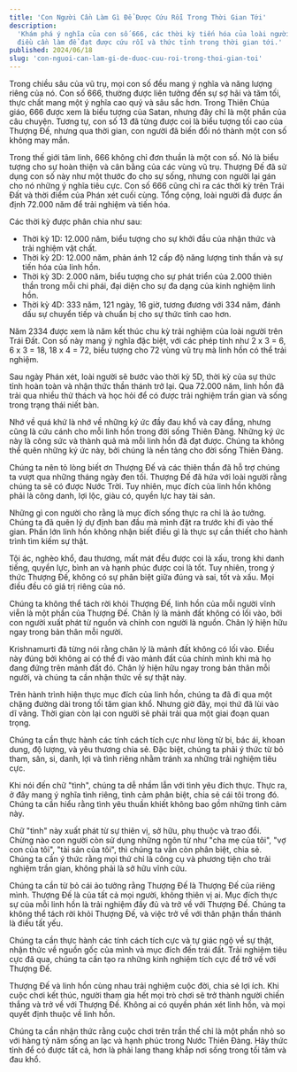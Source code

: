 ```yaml
---
title: 'Con Người Cần Làm Gì Để Được Cứu Rỗi Trong Thời Gian Tới'
description:
  'Khám phá ý nghĩa của con số 666, các thời kỳ tiến hóa của loài người và những
  điều cần làm để đạt được cứu rỗi và thức tỉnh trong thời gian tới.'
published: 2024/06/18
slug: 'con-nguoi-can-lam-gi-de-duoc-cuu-roi-trong-thoi-gian-toi'
---
```


Trong chiều sâu của vũ trụ, mọi con số đều mang ý nghĩa và năng lượng riêng của
nó. Con số 666, thường được liên tưởng đến sự sợ hãi và tăm tối, thực chất mang
một ý nghĩa cao quý và sâu sắc hơn. Trong Thiên Chúa giáo, 666 được xem là biểu
tượng của Satan, nhưng đây chỉ là một phần của câu chuyện. Tương tự, con số 13
đã từng được coi là biểu tượng tối cao của Thượng Đế, nhưng qua thời gian, con
người đã biến đổi nó thành một con số không may mắn.

Trong thế giới tâm linh, 666 không chỉ đơn thuần là một con số. Nó là biểu tượng
cho sự hoàn thiện và cân bằng của các vùng vũ trụ. Thượng Đế đã sử dụng con số
này như một thước đo cho sự sống, nhưng con người lại gán cho nó những ý nghĩa
tiêu cực. Con số 666 cũng chỉ ra các thời kỳ trên Trái Đất và thời điểm của Phán
xét cuối cùng. Tổng cộng, loài người đã được ấn định 72.000 năm để trải nghiệm
và tiến hóa.

Các thời kỳ được phân chia như sau:

- Thời kỳ 1D: 12.000 năm, biểu tượng cho sự khởi đầu của nhận thức và trải
  nghiệm vật chất.
- Thời kỳ 2D: 12.000 năm, phản ánh 12 cấp độ năng lượng tinh thần và sự tiến hóa
  của linh hồn.
- Thời kỳ 3D: 2.000 năm, biểu tượng cho sự phát triển của 2.000 thiên thần trong
  mỗi chi phái, đại diện cho sự đa dạng của kinh nghiệm linh hồn.
- Thời kỳ 4D: 333 năm, 121 ngày, 16 giờ, tương đương với 334 năm, đánh dấu sự
  chuyển tiếp và chuẩn bị cho sự thức tỉnh cao hơn.

Năm 2334 được xem là năm kết thúc chu kỳ trải nghiệm của loài người trên Trái
Đất. Con số này mang ý nghĩa đặc biệt, với các phép tính như 2 x 3 = 6, 6 x 3 =
18, 18 x 4 = 72, biểu tượng cho 72 vùng vũ trụ mà linh hồn có thể trải nghiệm.

Sau ngày Phán xét, loài người sẽ bước vào thời kỳ 5D, thời kỳ của sự thức tỉnh
hoàn toàn và nhận thức thần thánh trở lại. Qua 72.000 năm, linh hồn đã trải qua
nhiều thử thách và học hỏi để có được trải nghiệm trần gian và sống trong trạng
thái niết bàn.

Nhớ về quá khứ là nhớ về những ký ức đầy đau khổ và cay đắng, nhưng cũng là cứu
cánh cho mỗi linh hồn trong đời sống Thiên Đàng. Những ký ức này là công sức và
thành quả mà mỗi linh hồn đã đạt được. Chúng ta không thể quên những ký ức này,
bởi chúng là nền tảng cho đời sống Thiên Đàng.

Chúng ta nên tỏ lòng biết ơn Thượng Đế và các thiên thần đã hỗ trợ chúng ta vượt
qua những tháng ngày đen tối. Thượng Đế đã hứa với loài người rằng chúng ta sẽ
có được Nước Trời. Tuy nhiên, mục đích của linh hồn không phải là công danh, lợi
lộc, giàu có, quyền lực hay tài sản.

Những gì con người cho rằng là mục đích sống thực ra chỉ là ảo tưởng. Chúng ta
đã quên lý dự định ban đầu mà mình đặt ra trước khi đi vào thế gian. Phần lớn
linh hồn không nhận biết điều gì là thực sự cần thiết cho hành trình tìm kiếm sự
thật.

Tội ác, nghèo khổ, đau thương, mất mát đều được coi là xấu, trong khi danh
tiếng, quyền lực, bình an và hạnh phúc được coi là tốt. Tuy nhiên, trong ý thức
Thượng Đế, không có sự phân biệt giữa đúng và sai, tốt và xấu. Mọi điều đều có
giá trị riêng của nó.

Chúng ta không thể tách rời khỏi Thượng Đế, linh hồn của mỗi người vĩnh viễn là
một phần của Thượng Đế. Chân lý là mảnh đất không có lối vào, bởi con người xuất
phát từ nguồn và chính con người là nguồn. Chân lý hiện hữu ngay trong bản thân
mỗi người.

Krishnamurti đã từng nói rằng chân lý là mảnh đất không có lối vào. Điều này
đúng bởi không ai có thể đi vào mảnh đất của chính mình khi mà họ đang đứng trên
mảnh đất đó. Chân lý hiện hữu ngay trong bản thân mỗi người, và chúng ta cần
nhận thức về sự thật này.

Trên hành trình hiện thực mục đích của linh hồn, chúng ta đã đi qua một chặng
đường dài trong tối tăm gian khổ. Nhưng giờ đây, mọi thứ đã lùi vào dĩ vãng.
Thời gian còn lại con người sẽ phải trải qua một giai đoạn quan trọng.

Chúng ta cần thực hành các tính cách tích cực như lòng từ bi, bác ái, khoan
dung, độ lượng, và yêu thương chia sẻ. Đặc biệt, chúng ta phải ý thức từ bỏ
tham, sân, si, danh, lợi và tình riêng nhằm tránh xa những trải nghiệm tiêu cực.

Khi nói đến chữ "tình", chúng ta dễ nhầm lẫn với tình yêu đích thực. Thực ra, ở
đây mang ý nghĩa tình riêng, tình cảm phân biệt, chia sẻ cái tôi trong đó. Chúng
ta cần hiểu rằng tình yêu thuần khiết không bao gồm những tình cảm này.

Chữ "tình" này xuất phát từ sự thiên vị, sở hữu, phụ thuộc và trao đổi. Chừng
nào con người còn sử dụng những ngôn từ như "cha mẹ của tôi", "vợ con của tôi",
"tài sản của tôi", thì chúng ta vẫn còn phân biệt, chia sẻ. Chúng ta cần ý thức
rằng mọi thứ chỉ là công cụ và phương tiện cho trải nghiệm trần gian, không phải
là sở hữu vĩnh cửu.

Chúng ta cần từ bỏ cái ảo tưởng rằng Thượng Đế là Thượng Đế của riêng mình.
Thượng Đế là của tất cả mọi người, không thiên vị ai. Mục đích thực sự của mỗi
linh hồn là trải nghiệm đầy đủ và trở về với Thượng Đế. Chúng ta không thể tách
rời khỏi Thượng Đế, và việc trở về với thân phận thần thánh là điều tất yếu.

Chúng ta cần thực hành các tính cách tích cực và tự giác ngộ về sự thật, nhận
thức về nguồn gốc của mình và mục đích đến trái đất. Trải nghiệm tiêu cực đã
qua, chúng ta cần tạo ra những kinh nghiệm tích cực để trở về với Thượng Đế.

Thượng Đế và linh hồn cùng nhau trải nghiệm cuộc đời, chia sẻ lợi ích. Khi cuộc
chơi kết thúc, người tham gia hết mọi trò chơi sẽ trở thành người chiến thắng và
trở về với Thượng Đế. Không ai có quyền phán xét linh hồn, và mọi quyết định
thuộc về linh hồn.

Chúng ta cần nhận thức rằng cuộc chơi trên trần thế chỉ là một phần nhỏ so với
hàng tỷ năm sống an lạc và hạnh phúc trong Nước Thiên Đàng. Hãy thức tỉnh để có
được tất cả, hơn là phải lang thang khắp nơi sống trong tối tăm và đau khổ.
